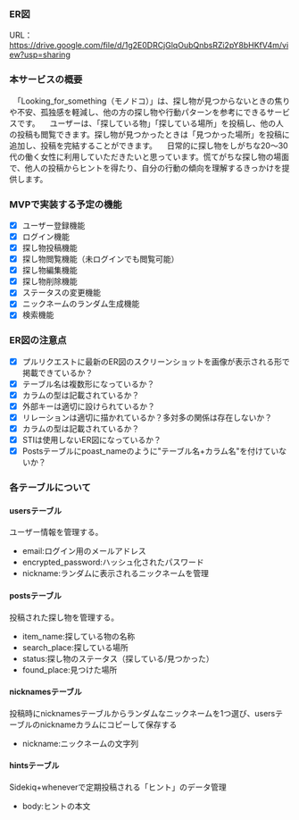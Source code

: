 ### ER図
URL： https://drive.google.com/file/d/1g2E0DRCjGlqOubQnbsRZi2pY8bHKfV4m/view?usp=sharing

### 本サービスの概要
　「Looking_for_something（モノドコ）」は、探し物が見つからないときの焦りや不安、孤独感を軽減し、他の方の探し物や行動パターンを参考にできるサービスです。
　ユーザーは、「探している物」「探している場所」を投稿し、他の人の投稿も閲覧できます。探し物が見つかったときは「見つかった場所」を投稿に追加し、投稿を完結することができます。
　日常的に探し物をしがちな20～30代の働く女性に利用していただきたいと思っています。慌てがちな探し物の場面で、他人の投稿からヒントを得たり、自分の行動の傾向を理解するきっかけを提供します。

### MVPで実装する予定の機能
- [x] ユーザー登録機能
- [x] ログイン機能
- [x] 探し物投稿機能
- [x] 探し物閲覧機能（未ログインでも閲覧可能）
- [x] 探し物編集機能
- [x] 探し物削除機能
- [x] ステータスの変更機能
- [x] ニックネームのランダム生成機能
- [x] 検索機能

### ER図の注意点
- [x] プルリクエストに最新のER図のスクリーンショットを画像が表示される形で掲載できているか？
- [x] テーブル名は複数形になっているか？
- [x] カラムの型は記載されているか？
- [x] 外部キーは適切に設けられているか？
- [x] リレーションは適切に描かれているか？多対多の関係は存在しないか？
- [x] カラムの型は記載されているか？
- [x] STIは使用しないER図になっているか？
- [x] Postsテーブルにpoast_nameのように"テーブル名+カラム名"を付けていないか？

### 各テーブルについて

#### usersテーブル
ユーザー情報を管理する。
- email:ログイン用のメールアドレス
- encrypted_password:ハッシュ化されたパスワード
- nickname:ランダムに表示されるニックネームを管理

#### postsテーブル
投稿された探し物を管理する。
- item_name:探している物の名称
- search_place:探している場所
- status:探し物のステータス（探している/見つかった）
- found_place:見つけた場所

#### nicknamesテーブル
投稿時にnicknamesテーブルからランダムなニックネームを1つ選び、usersテーブルのnicknameカラムにコピーして保存する
- nickname:ニックネームの文字列

#### hintsテーブル
Sidekiq+wheneverで定期投稿される「ヒント」のデータ管理
- body:ヒントの本文